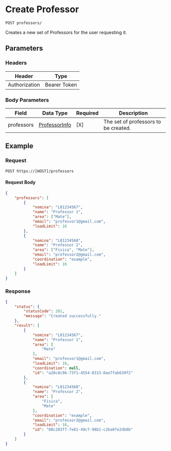 # Create Professor

    POST professors/
    
Creates a new set of Professors for the user requesting it.

## Parameters

### Headers
Header | Type
--- | ---
Authorization | Bearer Token

### Body Parameters

Field | Data Type | Required | Description
--- | --- | --- | ---
professors | [ProfessorInfo][] | [X] | The set of professors to be created.

## Example
### Request

    POST https://[HOST]/professors

#### Request Body    
```json
{
    "professors": [
        {
            "nomina": "L01234567",
            "name": "Professor 1",
            "area": ["Mate"],
            "email": "professor1@gmail.com",
            "loadLimit": 16
        },
        {
            "nomina": "L01234568",
            "name": "Professor 2",
            "area": ["Fisica", "Mate"],
            "email": "professor2@gmail.com",
            "coordination": "example",
            "loadLimit": 16
        }
    ]
}
```

### Response
``` json
{
    "status": {
        "statusCode": 201,
        "message": "Created successfully."
    },
    "result": [
        {
            "nomina": "L01234567",
            "name": "Professor 1",
            "area": [
                "Mate"
            ],
            "email": "professor1@gmail.com",
            "loadLimit": 16,
            "coordination": null,
            "id": "a20c8c96-73f1-4554-8313-0ae7fab639f2"
        },
        {
            "nomina": "L01234568",
            "name": "Professor 2",
            "area": [
                "Fisica",
                "Mate"
            ],
            "coordination": "example",
            "email": "professor2@gmail.com",
            "loadLimit": 16,
            "id": "08c283f7-7e81-49c7-98b1-c2ba0fe2db8b"
        }
    ]
}
```

[ProfessorInfo]: /server/api-docs/professors/ProfessorInfo.md